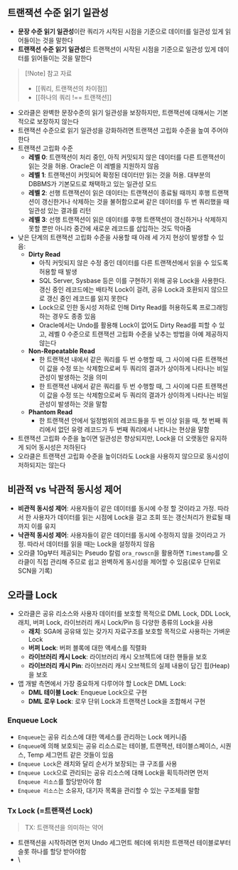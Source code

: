 ## 트랜잭션 수준 읽기 일관성
- **문장 수준 읽기 일관성**이란 쿼리가 시작된 시점을 기준으로 데이터를 일관성 있게 읽어들이는 것을 말한다
- **트랜잭션 수준 읽기 일관성**은 트랜잭션이 시작된 시점을 기준으로 일관성 있게 데이터를 읽어들이는 것을 말한다

> [!Note] 참고 자료
> - [[쿼리, 트랜잭션의 차이점]]
> - [[하나의 쿼리 !== 트랜잭션]]

- 오라클은 완벽한 문장수준의 읽기 일관성을 보장하지만, 트랜잭션에 대해서는 기본적으로 보장하지 않는다
- 트랜잭션 수준으로 읽기 일관성을 강화하려면 트랜잭션 고립화 수준을 높여 주어야 한다
- 트랜잭션 고립화 수준
	- **레벨 0**: 트랜잭션이 처리 중인, 아직 커밋되지 않은 데이터를 다른 트랜잭션이 읽는 것을 허용. Oracle은 이 레벨을 지원하지 않음
	- **레벨 1**: 트랜잭션이 커밋되어 확정된 데이터만 읽는 것을 허용. 대부분의 DBBMS가 기본모드로 채택하고 있는 일관성 모드
	- **레벨 2**: 선행 트랜잭션이 읽은 데이터는 트랜잭션이 종료될 때까지 후행 트랜잭션이 갱신한거나 삭제하는 것을 불허함으로써 같은 데이터를 두 번 쿼리했을 때 일관성 있는 결과를 리턴
	- **레벨 3**: 선행 트랜잭션이 읽은 데이터를 후행 트랜잭션이 갱신하거나 삭제하지 못할 뿐만 아니라 중간에 새로운 레코드를 삽입하는 것도 막아줌
- 낮은 단계의 트랜잭션 고립화 수준을 사용할 때 아래 세 가지 현상이 발생할 수 있음:
	- **Dirty Read**
		- 아직 커밋되지 않은 수정 중인 데이터를 다른 트랜잭션에서 읽을 수 있도록 허용할 때 발생
		- SQL Server, Sysbase 등은 이를 구현하기 위해 공유 Lock을 사용한다. 갱신 중인 레코드에는 배타적 Lock이 걸려, 공유 Lock과 호환되지 않으므로 갱신 중인 레코드를 읽지 못한다
		- Lock으로 인한 동시성 저하로 인해 Dirty Read를 허용하도록 프로그래밍 하는 경우도 종종 있음
		- Oracle에서는 Undo를 활용해 Lock이 없어도 Dirty Read를 피할 수 있고, 레벨 0 수준으로 트랜잭션 고립화 수준을 낮추는 방법을 아예 제공하지 않는다
	- **Non-Repeatable Read**
		- 한 트랜잭션 내에서 같은 쿼리를 두 번 수행할 때, 그 사이에 다른 트랜잭션이 값을 수정 또는 삭제함으로써 두 쿼리의 결과가 상이하게 나타나는 비일관성이 발생하는 것을 의미
		- 한 트랜잭션 내에서 같은 쿼리를 두 번 수행할 때, 그 사이에 다른 트랜잭션이 값을 수정 또는 삭제함으로써 두 쿼리의 결과가 상이하게 나타나는 비일관성이 발생하는 것을 말함
	- **Phantom Read**
		- 한 트랜잭션 안에서 일정범위의 레코드들을 두 번 이상 읽을 때, 첫 번째 쿼리에서 없던 유령 레코드가 두 번째 쿼리에서 나타나는 현상을 말함
- 트랜잭션 고립화 수준을 높이면 일관성은 향상되지만, Lock을 더 오랫동안 유지하게 되어 동시성은 저하된다
- 오라클은 트랜잭션 고립화 수준을 높이더라도 Lock을 사용하지 않으므로 동시성이 저하되지는 않는다

## 비관적 vs 낙관적 동시성 제어
- **비관적 동시성 제어**: 사용자들이 같은 데이터를 동시에 수정 할 것이라고 가정. 따라서 한 사용자가 데이터를 읽는 시점에 Lock을 걸고 조회 또는 갱신처리가 완료될 때까지 이를 유지
- **낙관적 동시성 제어**: 사용자들이 같은 데이터를 동시에 수정하지 않을 것이라고 가정. 따라서 데이터를 읽을 때는 Lock을 설정하지 않음
- 오라클 10g부터 제공되는 Pseudo 칼럼 `ora_rowscn`을 활용하면 `Timestamp`를 오라클이 직접 관리해 주므로 쉽고 완벽하게 동시성을 제어할 수 있음(로우 단위로 SCN을 기록)

## 오라클 Lock
- 오라클은 공유 리소스와 사용자 데이터를 보호할 목적으로 DML Lock, DDL Lock, 래치, 버퍼 Lock, 라이브러리 캐시 Lock/Pin 등 다양한 종류의 Lock을 사용
	- **래치**: SGA에 공유돼 있는 갖가지 자료구조를 보호할 목적으로 사용하는 가벼운 Lock
	- **버퍼 Lock**: 버퍼 블록에 대한 액세스를 직렬화
	- **라이브러리 캐시 Lock**: 라이브러리 캐시 오브젝트에 대한 핸들을 보호
	- **라이브러리 캐시 Pin**: 라이브러리 캐시 오브젝트의 실제 내용이 담긴 힙(Heap)을 보호
- 앱 개발 측면에서 가장 중요하게 다루어야 할 Lock은 DML Lock:
	- **DML 테이블 Lock**: Enqueue Lock으로 구현
	- **DML 로우 Lock**: 로우 단위 Lock과 트랜잭션 Lock을 조합해서 구현

### Enqueue Lock
- `Enqueue`는 공유 리소스에 대한 액세스를 관리하는 Lock 메커니즘
- `Enqueue`에 의해 보호되는 공유 리소스로는 테이블, 트랜잭션, 테이블스페이스, 시퀀스, Temp 세그먼트 같은 것들이 있음
- `Enqueue Lock`은 래치와 달리 순서가 보장되는 큐 구조를 사용
- `Enqueue Lock`으로 관리되는 공유 리소스에 대해 Lock을 획득하려면 먼저 `Enqueue 리소스`를 할당받아야 함
- `Enqueue 리소스`는 소유자, 대기자 목록을 관리할 수 있는 구조체를 말함

### Tx Lock (=트랜잭션 Lock)
> TX: 트랜잭션을 의미하는 약어
- 트랜잭션을 시작하려면 먼저 Undo 세그먼트 헤더에 위치한 트랜잭션 테이블로부터 슬롯 하나를 할당 받아야함
- \